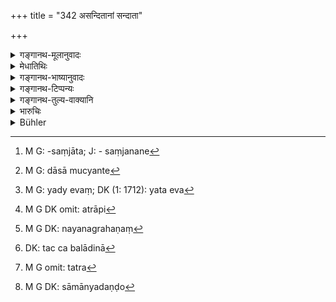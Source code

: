 +++
title = "342 असन्दितानां सन्दाता"

+++

<details><summary>गङ्गानथ-मूलानुवादः</summary>

One who enchains the unchained, or sets free the enchained, as also one who takes away a slave, a horse or a chariot, incurs the guilt of the thief.—(342)
</details>

<details><summary>मेधातिथिः</summary>

पास्वादयो विमुक्तशृङ्खलादिबन्धना मुस्तादियवभूयिष्ठेषु विजनेषु वार्यन्ते । ततश् चेन् निद्रायति स्वामिनि पाले वा कश्चित् संदानवतः कुर्यात्, खलीनकबन्धादिना नूनं निनीषत्य् असाव् इति शङ्कया चौरवद् दण्ड्यः । यस् तु स्वामिगृहच्युतं यूथभ्रंशागतं वा रक्षितुम् एव वा बध्नीयान् न तस्य दोषः । एवं गवादीनाम् अपि गले दामादिसंदाने[^१४३] एष एव दमः । ये च **संदिताः** पादस्थशृङ्खलादिना, तेषाम् **मोक्षकः** । **दामांश्** च रहसि प्रोत्साह्य भक्तदासादीन् अपहरति "अहं ते बहु ददामि किम् एतं भजसे" इति । कुलीनानां हरणे वध उक्तः "पुरुषाणाम्" (म्ध् ८.३२३) इत्य् अत्र । अनेन दासानाम् उच्यते[^१४४] । यथा[^१४५] तत्रैव कुलीनम् उक्तम् एवम् अत्रापि[^१४६] प्रोत्साह्य नयनं ग्रहणं[^१४७] न कर्तव्यम् । तत्र प्रबलादिना[^१४८] चौर्येण वेति । **अश्वरथहर्तेति** । अश्वानां रथानां च । "महापशूनाम्" (म्ध् ८.३२४) इत्य् अत्र राजसंबन्धिनो ऽश्वाः, इमे तु जनपदानाम् । तत्र[^१४९] राजेच्छया दण्डः, इह तु नियतो वधः । यद्य् अपि बहवश् चोरदण्डास् तथापि स्मृत्यन्तरे ।


[^१४९]:
     M G omit: tatra


[^१४८]:
     DK: tac ca balādinā


[^१४७]:
     M G DK: nayanagrahaṇaṃ


[^१४६]:
     M G DK omit: atrāpi


[^१४५]:
     M G: yady evaṃ; DK (1: 1712): yata eva


[^१४४]:
     M G: dāsā mucyante


[^१४३]:
     M G: -saṃjāta; J: - saṃjanane

- बन्दिग्राहांस् तथा वाजिकुञ्जराणां च हारिणः ।

- प्रसह्य घातिनश् चैव शूलम् आरोपयेन् नरान् ॥ इति । (य्ध् २.२७७)

इहापि सामान्यतो[^१५०] "येन येन" इत्य् उपक्रम्य "तत् तद् एव हरेत्" इति (म्ध् ८.३३४) । 


[^१५०]:
     M G DK: sāmānyadaṇḍo

- <u>अन्ये</u> त्व् अश्वयुक्तो रथ इति सामान्यं मन्यन्ते, प्रदर्शनाच् चाश्वगोरथादीनाम् । 

<u>तत्र</u> केवलानाम् अश्वानां रथस्य च दण्डश् चिन्त्यः । स्मृत्यन्तरे केवलानाम् अश्वानां चौरदण्डस्योक्तत्वात्, रथयुक्तानाम् अपि सिद्धः[^१५१] । ये तु प्रोत्साह्य नयनं हरणं मन्यन्ते, तेषाम् अश्वरथशब्देन रथकारो लक्ष्यते, रथकर्तेति । तच् च[^१५२] सर्वशिल्पार्थम् । शिल्पिनां हरणे चौरदण्डः । अश्वानाम् अपि प्रोत्साहनं वडवादर्शनेन ॥ ८.३४२ ॥
</details>

<details><summary>गङ्गानथ-भाष्यानुवादः</summary>

Sometimes horses and other animals, freed from their tethers, are found
to be grazing in fields covered with fodder; if during the time the
master of the Held or the keeper of the cattle happen to be asleep, and
some one else ‘*enchains*’—ties them up,—the presumption is that he is
going to steal the cattle, and hence he deserves to be punished like a
thief. But there is nothing wrong in a case where one ties up an animal
that may have strayed either from the owner’s house or from the. herd,
with a view to keeping it from harm.

The same penalty applies to one who puts a rope round the neck of the
cow; also to one who ‘*sets free*’ those that are ‘*enchained*’—tied up
with chains in the feet.

Similarly one who ‘*takes away slaves*’—those engaged to serve in return
for maintenance,—by enticing them with such words as—‘I shall pay yon
more, why do you stick to this man?’

For the enticing away of persons of noble families, the ‘death-penalty’
has been laid down above under 323, and the present verso lays down that
for enticing slaves and similar persons; and just as in the former case
what is meant is that persons belonging to noble families should not be
enticed away, nor forcibly carried away by stealth,—so in the present
case also.

‘*Who takes away horses and chariots*’;—Verse 324 has referred to horses
belonging to the king, the present refers to those belonging to the
people. In the former case the punishment depends upon the Rājā’s wish,
but in the present case ‘immolation’ is strictly laid down.

Though there are several forms of punishment for thieves, yet
‘immolation’ is what should be taken to be meant here, on the strength
of what is laid down in other Smṛti texts, such as—‘Those who entice
away prisoners, horses and elephants and those who attach people by
force should be impaled.’ In the present case however the general law
relating to thieves—that of cutting off the limb whereby he does the
act—may be applied.

Others take this verse to refer to ‘chariots with horses yoked to them,’
which includes the *bullock-cart* and the rest also.

Under this explanation, the exact punishment for the stealing of *horses
only*, or *chariots only*, would have to be found out; specially as in
other *smṛti* -texts, ‘immolation’ has been prescribed for the stealing
of *horses only*. It may be that the same penalty may apply also to the
case of stealing *horses along with chariots*.

According to those who explain the ‘*haraṇa*,’ ‘*taking away*,’ of the
text as *enticing away with inducements*, the term ‘*chariot*’ has to be
taken as standing for the *chariot-maker*; and this would include all
kinds of mechanics. So that for enticing away a mechanic, the penalty
would be the same as that in the case of the thief. Horses also are
‘enticed away with inducements’ by having a mare placed before
them.—(342)
</details>

<details><summary>गङ्गानथ-टिप्पन्यः</summary>

This verse is quoted in *Vivādaratnākara* (p. 319), which adds the
following notes:—‘*Sandhātā*,’ one who ties up with a view to taking it
away;—similarly ‘*vimokṣakaḥ*’ (which is its reading for ‘*ca
mokṣakaḥ*’), is one who sets it free with the intention of taking
it;—‘*caurakilviṣam*,’ the penalty for theft, corporal or monetary;—and
in *Vivādacintāmaṇi* (p. 136) which explains the meaning to be that the
punishment is to be meted out to (1) the person who tethers untethered
cattle for the purpose of taking it away, or (2) one who untethers those
that are tethered, for taking them away, or (3) one who deprives one of
any one of the properties mentioned,—*i*.*e*. the share and the rest.’
</details>

<details><summary>गङ्गानथ-तुल्य-वाक्यानि</summary>

[See Texts under CCCXXV
above.]
</details>

<details><summary>भारुचिः</summary>

अश्वरथग्रहणं च वाहनसामान्याद् उष्ट्रादिप्रदर्शनार्थम् इदं द्रष्टव्यम् ॥ ८.३४१ ॥
</details>

<details><summary>Bühler</summary>

342	He who ties up unbound or sets free tied up (cattle of other men), he who takes a slave, a horse, or a carriage will have incurred the guilt of a thief.
</details>

